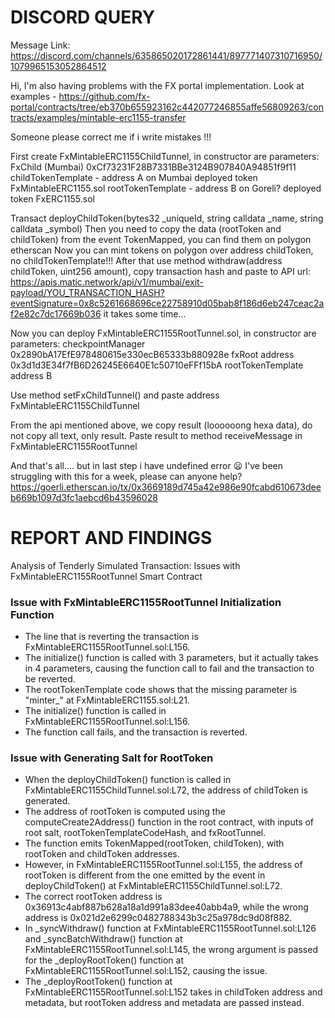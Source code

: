 # DISCORD QUERY

Message Link: https://discord.com/channels/635865020172861441/897771407310716950/1079965153052864512

Hi, I'm also having problems with the FX portal implementation. Look at examples - https://github.com/fx-portal/contracts/tree/eb370b655923162c442077246855affe56809263/contracts/examples/mintable-erc1155-transfer

Someone please correct me if i write mistakes !!!

First create FxMintableERC1155ChildTunnel, in constructor are parameters:
FxChild (Mumbai) 0xCf73231F28B7331BBe3124B907840A94851f9f11
childTokenTemplate - address A on Mumbai deployed token FxMintableERC1155.sol
rootTokenTemplate - address B on Goreli? deployed token FxERC1155.sol

Transact deployChildToken(bytes32 _uniqueId, string calldata _name, string calldata _symbol)
Then you need to copy the data (rootToken and childToken) from the event TokenMapped, you can find them on polygon etherscan
Now you can mint tokens on polygon over address childToken, no childTokenTemplate!!!
After that use method withdraw(address childToken, uint256 amount), copy transaction hash and paste to API url: https://apis.matic.network/api/v1/mumbai/exit-payload/YOU_TRANSACTION_HASH?eventSignature=0x8c5261668696ce22758910d05bab8f186d6eb247ceac2af2e82c7dc17669b036
it takes some time...

Now you can deploy FxMintableERC1155RootTunnel.sol, in constructor are parameters:
checkpointManager 0x2890bA17EfE978480615e330ecB65333b880928e
fxRoot address 0x3d1d3E34f7fB6D26245E6640E1c50710eFFf15bA
rootTokenTemplate address B

Use method setFxChildTunnel() and paste address FxMintableERC1155ChildTunnel

From the api mentioned above, we copy result (loooooong hexa data), do not copy all text, only result.
Paste result to method receiveMessage in FxMintableERC1155RootTunnel

And that's all.... but in last step i have undefined error 😦 I've been struggling with this for a week, please can anyone help?
https://goerli.etherscan.io/tx/0x3669189d745a42e986e90fcabd610673deeb669b1097d3fc1aebcd6b43596028 


# REPORT AND FINDINGS

Analysis of Tenderly Simulated Transaction: Issues with FxMintableERC1155RootTunnel Smart Contract

### Issue with FxMintableERC1155RootTunnel Initialization Function
- The line that is reverting the transaction is FxMintableERC1155RootTunnel.sol:L156.
- The initialize() function is called with 3 parameters, but it actually takes in 4 parameters, causing the function call to fail and the transaction to be reverted.
- The rootTokenTemplate code shows that the missing parameter is "minter_" at FxMintableERC1155.sol:L21.
- The initialize() function is called in FxMintableERC1155RootTunnel.sol:L156.
- The function call fails, and the transaction is reverted.
  
### Issue with Generating Salt for RootToken
- When the deployChildToken() function is called in FxMintableERC1155ChildTunnel.sol:L72, the address of childToken is generated.
- The address of rootToken is computed using the computeCreate2Address() function in the root contract, with inputs of root salt, rootTokenTemplateCodeHash, and fxRootTunnel.
- The function emits TokenMapped(rootToken, childToken), with rootToken and childToken addresses.
- However, in FxMintableERC1155RootTunnel.sol:L155, the address of rootToken is different from the one emitted by the event in deployChildToken() at FxMintableERC1155ChildTunnel.sol:L72.
- The correct rootToken address is 0x36913c4abf887b628a18a1d991a83dee40abb4a9, while the wrong address is 0x021d2e6299c0482788343b3c25a978dc9d08f882.
- In _syncWithdraw() function at FxMintableERC1155RootTunnel.sol:L126 and _syncBatchWithdraw() function at FxMintableERC1155RootTunnel.sol:L145, the wrong argument is passed for the _deployRootToken() function at FxMintableERC1155RootTunnel.sol:L152, causing the issue.
- The _deployRootToken() function at FxMintableERC1155RootTunnel.sol:L152 takes in childToken address and metadata, but rootToken address and metadata are passed instead.